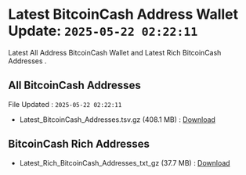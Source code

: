 # Latest BitcoinCash Address Wallet Update: `2025-05-22 02:22:11`

Latest All Address BitcoinCash Wallet and Latest Rich BitcoinCash Addresses .

## All BitcoinCash Addresses

File Updated : `2025-05-22 02:22:11`

- Latest_BitcoinCash_Addresses.tsv.gz (408.1 MB) : [Download](https://github.com/Pymmdrza/Rich-Address-Wallet/releases/tag/BitcoinCash)

## BitcoinCash Rich Addresses

- Latest_Rich_BitcoinCash_Addresses_txt_gz (37.7 MB) : [Download](https://github.com/Pymmdrza/Rich-Address-Wallet/releases/tag/BitcoinCash)
